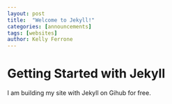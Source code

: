 ```yaml
---
layout: post
title:  "Welcome to Jekyll!"
categories: [announcements]
tags: [websites]
author: Kelly Ferrone
---
```


# Getting Started with Jekyll

I am building my site with Jekyll on Gihub for free. 